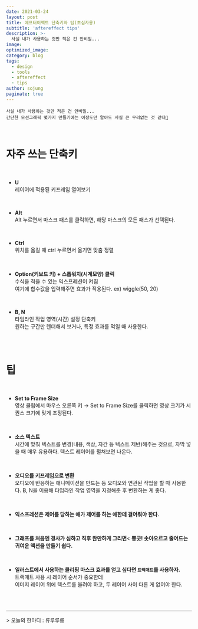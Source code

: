 ```yaml
---
date: 2021-03-24
layout: post
title: 에프터이펙트 단축키와 팁(초심자용)
subtitle: 'aftereffect tips'
description: >-
  사실 내가 사용하는 것만 적은 건 안비밀...
image:
optimized_image:
category: blog
tags:
  - design
  - tools
  - aftereffect
  - tips
author: sojung
paginate: true
---
```



```
사실 내가 사용하는 것만 적은 건 안비밀...
간단한 모션그래픽 몇가지 만들기에는 이정도만 알아도 사실 큰 무리없는 것 같다🤔
```

<br>

# 자주 쓰는 단축키

<br>

- **U**<br>
레이어에 적용된 키프레임 열어보기

<br>

- **Alt**<br>
Alt 누르면서 마스크 패스를 클릭하면, 해당 마스크의 모든 패스가 선택된다.

<br>

- **Ctrl**<br>
위치를 옮길 때 ctrl 누르면서 옮기면 맞춤 정렬

<br>

- **Option(키보드 키) + 스톱워치(시계모양) 클릭**<br>
수식을 적을 수 있는 익스프레션이 켜짐<br>
여기에 합수값을 입력해주면 효과가 적용된다. ex) wiggle(50, 20)

<br>

- **B, N**<br>
타임라인 작업 영역(시간) 설정 단축키<br>
원하는 구간만 렌더해서 보거나, 특정 효과를 먹일 때 사용한다.

<br>
<br>

# 팁

<br>

- **Set to Frame Size**<br>
영상 클립에서 마우스 오른쪽 키 → Set to Frame Size를 클릭하면
영상 크기가 시퀀스 크기에 맞게 조정된다.

<br>

- **소스 텍스트**<br>
시간에 맞춰 텍스트를 변경(내용, 색상, 자간 등 텍스트 제반)해주는 것으로,
자막 넣을 때 매우 유용하다. 텍스트 레이어를 펼쳐보면 나온다.

<br>

- **오디오를 키프레임으로 변환**<br>
오디오에 반응하는 애니메이션을 만드는 등 오디오와 연관된 작업을 할 때 사용한다.
B, N을 이용해 타임라인 작업 영역을 지정해준 후 변환하는 게 좋다.

<br>

- **익스프레션은 제어를 당하는 애가 제어를 하는 애한테 걸어줘야 한다.**

<br>

- **그래프를 처음엔 경사가 심하고 직후 완만하게 그리면**<
**뽕긋! 솟아오르고 줄어드는 귀여운 액션을 만들기 쉽다.**

<br>

- **일러스트에서 사용하는 클리핑 마스크 효과를 얻고 싶다면 `트랙매트`를 사용하자.**<br>
트랙매트 사용 시 레이어 순서가 중요한데<br>
이미지 레이어 위에 텍스트를 올려야 하고, 두 레이어 사이 다른 게 없어야 한다.

<br>
<br>
<hr>
> 오늘의 한마디 : 류루루룽

